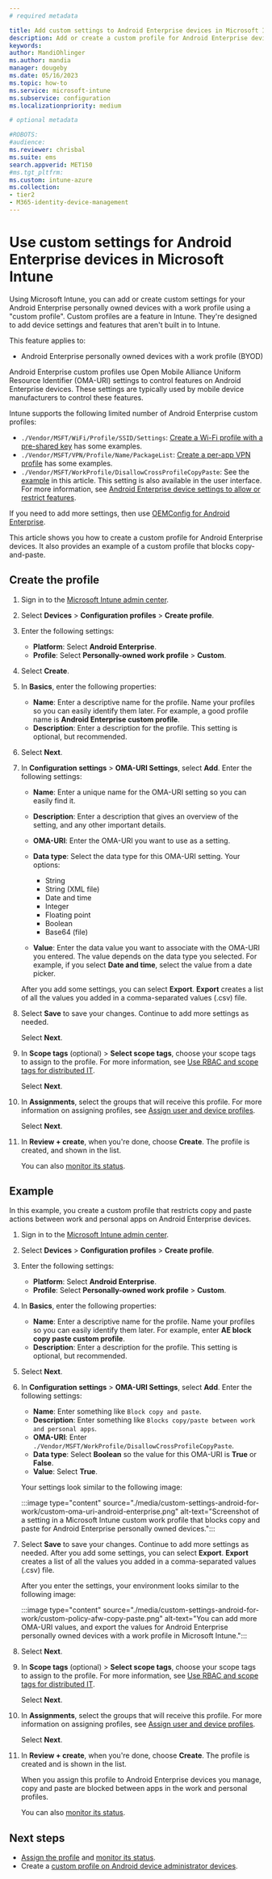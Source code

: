 ```yaml
---
# required metadata

title: Add custom settings to Android Enterprise devices in Microsoft Intune
description: Add or create a custom profile for Android Enterprise devices in Microsoft Intune. Create a WiFi profile with a preshared key, create a per-app VPN profile, or block copy and paste.
keywords:
author: MandiOhlinger
ms.author: mandia
manager: dougeby
ms.date: 05/16/2023
ms.topic: how-to
ms.service: microsoft-intune
ms.subservice: configuration
ms.localizationpriority: medium

# optional metadata

#ROBOTS:
#audience:
ms.reviewer: chrisbal
ms.suite: ems
search.appverid: MET150
#ms.tgt_pltfrm:
ms.custom: intune-azure
ms.collection:
- tier2
- M365-identity-device-management
---
```


# Use custom settings for Android Enterprise devices in Microsoft Intune

Using Microsoft Intune, you can add or create custom settings for your Android Enterprise personally owned devices with a work profile using a "custom profile". Custom profiles are a feature in Intune. They're designed to add device settings and features that aren't built in to Intune.

This feature applies to:

- Android Enterprise personally owned devices with a work profile (BYOD)

Android Enterprise custom profiles use Open Mobile Alliance Uniform Resource Identifier (OMA-URI) settings to control features on Android Enterprise devices. These settings are typically used by mobile device manufacturers to control these features.

Intune supports the following limited number of Android Enterprise custom profiles:

- `./Vendor/MSFT/WiFi/Profile/SSID/Settings`: [Create a Wi-Fi profile with a pre-shared key](wi-fi-profile-shared-key.md) has some examples.
- `./Vendor/MSFT/VPN/Profile/Name/PackageList`: [Create a per-app VPN profile](android-pulse-secure-per-app-vpn.md) has some examples.
- `./Vendor/MSFT/WorkProfile/DisallowCrossProfileCopyPaste`: See the [example](#example) in this article. This setting is also available in the user interface. For more information, see [Android Enterprise device settings to allow or restrict features](device-restrictions-android-for-work.md).

If you need to add more settings, then use [OEMConfig for Android Enterprise](android-oem-configuration-overview.md).

This article shows you how to create a custom profile for Android Enterprise devices. It also provides an example of a custom profile that blocks copy-and-paste.

## Create the profile

1. Sign in to the [Microsoft Intune admin center](https://go.microsoft.com/fwlink/?linkid=2109431).
2. Select **Devices** > **Configuration profiles** > **Create profile**.
3. Enter the following settings:

    - **Platform**: Select **Android Enterprise**.
    - **Profile**: Select **Personally-owned work profile** > **Custom**.

4. Select **Create**.
5. In **Basics**, enter the following properties:

    - **Name**: Enter a descriptive name for the profile. Name your profiles so you can easily identify them later. For example, a good profile name is **Android Enterprise custom profile**.
    - **Description**: Enter a description for the profile. This setting is optional, but recommended.

6. Select **Next**.
7. In **Configuration settings** > **OMA-URI Settings**, select **Add**. Enter the following settings:

    - **Name**: Enter a unique name for the OMA-URI setting so you can easily find it.
    - **Description**: Enter a description that gives an overview of the setting, and any other important details.
    - **OMA-URI**: Enter the OMA-URI you want to use as a setting.
    - **Data type**: Select the data type for this OMA-URI setting. Your options:

      - String
      - String (XML file)
      - Date and time
      - Integer
      - Floating point
      - Boolean
      - Base64 (file)

    - **Value**: Enter the data value you want to associate with the OMA-URI you entered. The value depends on the data type you selected. For example, if you select **Date and time**, select the value from a date picker.

    After you add some settings, you can select **Export**. **Export** creates a list of all the values you added in a comma-separated values (.csv) file.

8. Select **Save** to save your changes. Continue to add more settings as needed.

    Select **Next**.

9. In **Scope tags** (optional) > **Select scope tags**, choose your scope tags to assign to the profile. For more information, see [Use RBAC and scope tags for distributed IT](../fundamentals/scope-tags.md).

    Select **Next**.

10. In **Assignments**, select the groups that will receive this profile. For more information on assigning profiles, see [Assign user and device profiles](device-profile-assign.md).

    Select **Next**.

11. In **Review + create**, when you're done, choose **Create**. The profile is created, and shown in the list.

    You can also [monitor its status](device-profile-monitor.md).

## Example

In this example, you create a custom profile that restricts copy and paste actions between work and personal apps on Android Enterprise devices.

1. Sign in to the [Microsoft Intune admin center](https://go.microsoft.com/fwlink/?linkid=2109431).
2. Select **Devices** > **Configuration profiles** > **Create profile**.
3. Enter the following settings:

    - **Platform**: Select **Android Enterprise**.
    - **Profile**: Select **Personally-owned work profile** > **Custom**.

4. In **Basics**, enter the following properties:

    - **Name**: Enter a descriptive name for the profile. Name your profiles so you can easily identify them later. For example, enter **AE block copy paste custom profile**.
    - **Description**: Enter a description for the profile. This setting is optional, but recommended.

5. Select **Next**.
6. In **Configuration settings** > **OMA-URI Settings**, select **Add**. Enter the following settings:

    - **Name**: Enter something like `Block copy and paste`.
    - **Description**: Enter something like `Blocks copy/paste between work and personal apps`.
    - **OMA-URI**: Enter `./Vendor/MSFT/WorkProfile/DisallowCrossProfileCopyPaste`.
    - **Data type**: Select **Boolean** so the value for this OMA-URI is **True** or **False**.
    - **Value**: Select **True**.

    Your settings look similar to the following image:

    :::image type="content" source="./media/custom-settings-android-for-work/custom-oma-uri-android-enterprise.png" alt-text="Screenshot of a setting in a Microsoft Intune custom work profile that blocks copy and paste for Android Enterprise personally owned devices.":::

7. Select **Save** to save your changes. Continue to add more settings as needed. After you add some settings, you can select **Export**. **Export** creates a list of all the values you added in a comma-separated values (.csv) file.

    After you enter the settings, your environment looks similar to the following image:

    :::image type="content" source="./media/custom-settings-android-for-work/custom-policy-afw-copy-paste.png" alt-text="You can add more OMA-URI values, and export the values for Android Enterprise personally owned devices with a work profile in Microsoft Intune.":::

8. Select **Next**.
9. In **Scope tags** (optional) > **Select scope tags**, choose your scope tags to assign to the profile. For more information, see [Use RBAC and scope tags for distributed IT](../fundamentals/scope-tags.md).

    Select **Next**.

10. In **Assignments**, select the groups that will receive this profile. For more information on assigning profiles, see [Assign user and device profiles](device-profile-assign.md).

    Select **Next**.

11. In **Review + create**, when you're done, choose **Create**. The profile is created and is shown in the list.

    When you assign this profile to Android Enterprise devices you manage, copy and paste are blocked between apps in the work and personal profiles.

    You can also [monitor its status](device-profile-monitor.md).

## Next steps

- [Assign the profile](device-profile-assign.md) and [monitor its status](device-profile-monitor.md).
- Create a [custom profile on Android device administrator devices](custom-settings-android.md).
